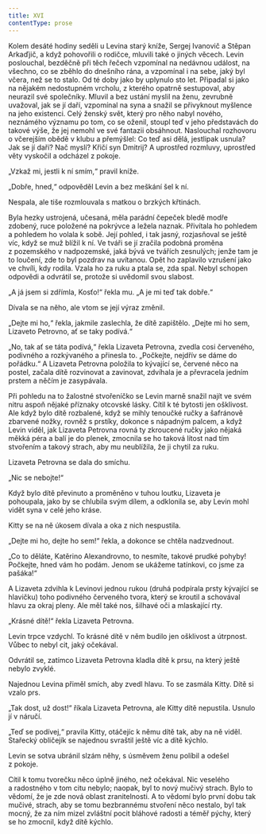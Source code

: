 ```yaml
---
title: XVI
contentType: prose
---
```


<section>

Kolem desáté hodiny seděli u Levina starý kníže, Sergej Ivanovič a Stěpan Arkaďjič, a když pohovořili o rodičce, mluvili také o jiných věcech. Levin poslouchal, bezděčně při těch řečech vzpomínal na nedávnou událost, na všechno, co se zběhlo do dnešního rána, a vzpomínal i na sebe, jaký byl včera, než se to stalo. Od té doby jako by uplynulo sto let. Připadal si jako na nějakém nedostupném vrcholu, z kterého opatrně sestupoval, aby neurazil své společníky. Mluvil a bez ustání myslil na ženu, zevrubně uvažoval, jak se jí daří, vzpomínal na syna a snažil se přivyknout myšlence na jeho existenci. Celý ženský svět, který pro něho nabyl nového, neznámého významu po tom, co se oženil, stoupl teď v jeho představách do takové výše, že jej nemohl ve své fantazii obsáhnout. Naslouchal rozhovoru o včerejším obědě v klubu a přemýšlel: Co teď asi dělá, jestlipak usnula? Jak se jí daří? Nač myslí? Křičí syn Dmitrij? A uprostřed rozmluvy, uprostřed věty vyskočil a odcházel z pokoje.

„Vzkaž mi, jestli k ní smím,“ pravil kníže.

„Dobře, hned,“ odpověděl Levin a bez meškání šel k ní.

Nespala, ale tiše rozmlouvala s matkou o brzkých křtinách.

Byla hezky ustrojená, učesaná, měla parádní čepeček bledě modře zdobený, ruce položené na pokrývce a ležela naznak. Přivítala ho pohledem a pohledem ho volala k sobě. Její pohled, i tak jasný, rozjasňoval se ještě víc, když se muž blížil k ní. Ve tváři se jí zračila podobná proměna z pozemského v nadpozemské, jaká bývá ve tvářích zesnulých; jenže tam je to loučení, zde to byl pozdrav na uvítanou. Opět ho zaplavilo vzrušení jako ve chvíli, kdy rodila. Vzala ho za ruku a ptala se, zda spal. Nebyl schopen odpovědi a odvrátil se, protože si uvědomil svou slabost.

„A já jsem si zdřímla, Kosťo!“ řekla mu. „A je mi teď tak dobře.“

Dívala se na něho, ale vtom se její výraz změnil.

„Dejte mi ho,“ řekla, jakmile zaslechla, že dítě zapištělo. „Dejte mi ho sem, Lizaveto Petrovno, ať se taky podívá.“

„No, tak ať se táta podívá,“ řekla Lizaveta Petrovna, zvedla cosi červeného, podivného a rozkývaného a přinesla to. „Počkejte, nejdřív se dáme do pořádku.“ A Lizaveta Petrovna položila to kývající se, červené něco na postel, začala dítě rozvinovat a zavinovat, zdvíhala je a převracela jedním prstem a něčím je zasypávala.

Při pohledu na to žalostné stvořeníčko se Levin marně snažil najít ve svém nitru aspoň nějaké příznaky otcovské lásky. Cítil k té bytosti jen ošklivost. Ale když bylo dítě rozbalené, když se mihly tenoučké ručky a šafránově zbarvené nožky, rovněž s prstíky, dokonce s nápadným palcem, a když Levin viděl, jak Lizaveta Petrovna rovná ty zkroucené ručky jako nějaká měkká péra a balí je do plenek, zmocnila se ho taková lítost nad tím stvořením a takový strach, aby mu neublížila, že ji chytil za ruku.

Lizaveta Petrovna se dala do smíchu.

„Nic se nebojte!“

Když bylo dítě převinuto a proměněno v tuhou loutku, Lizaveta je pohoupala, jako by se chlubila svým dílem, a odklonila se, aby Levin mohl vidět syna v celé jeho kráse.

Kitty se na ně úkosem dívala a oka z nich nespustila.

„Dejte mi ho, dejte ho sem!“ řekla, a dokonce se chtěla nadzvednout.

„Co to děláte, Katěrino Alexandrovno, to nesmíte, takové prudké pohyby! Počkejte, hned vám ho podám. Jenom se ukážeme tatínkovi, co jsme za pašáka!“

A Lizaveta zdvihla k Levinovi jednou rukou (druhá podpírala prsty kývající se hlavičku) toho podivného červeného tvora, který se kroutil a schovával hlavu za okraj pleny. Ale měl také nos, šilhavé oči a mlaskající rty.

„Krásné dítě!“ řekla Lizaveta Petrovna.

Levin trpce vzdychl. To krásné dítě v něm budilo jen ošklivost a útrpnost. Vůbec to nebyl cit, jaký očekával.

Odvrátil se, zatímco Lizaveta Petrovna kladla dítě k prsu, na který ještě nebylo zvyklé.

Najednou Levina přiměl smích, aby zvedl hlavu. To se zasmála Kitty. Dítě si vzalo prs.

„Tak dost, už dost!“ říkala Lizaveta Petrovna, ale Kitty dítě nepustila. Usnulo jí v náručí.

„Teď se podívej,“ pravila Kitty, otáčejíc k němu dítě tak, aby na ně viděl. Stařecký obličejík se najednou svraštil ještě víc a dítě kýchlo.

Levin se sotva ubránil slzám něhy, s úsměvem ženu políbil a odešel z pokoje.

Cítil k tomu tvorečku něco úplně jiného, než očekával. Nic veselého a radostného v tom citu nebylo; naopak, byl to nový mučivý strach. Bylo to vědomí, že je zde nová oblast zranitelnosti. A to vědomí bylo první dobu tak mučivé, strach, aby se tomu bezbrannému stvoření něco nestalo, byl tak mocný, že za ním mizel zvláštní pocit bláhové radosti a téměř pýchy, který se ho zmocnil, když dítě kýchlo.

</section>
